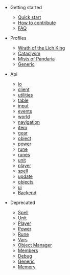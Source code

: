- Getting started

  - [Quick start](getting-started/quickstart.md)
  - [How to contribute](getting-started/how-to-contribute.md)
  - [FAQ](getting-started/faq.md)

- Profiles

  - [Wrath of the Lich King](profiles/wotlk.md)
  - [Cataclysm](profiles/cataclysm.md)
  - [Mists of Pandaria](profiles/mop.md)
  - [Generic](profiles/generic.md)

- Api

  - [io](api/v3/io.md)
  - [client](api/v3/client.md)
  - [utilities](api/v3/utilities.md)
  - [table](api/v3/table.md)
  - [input](api/v3/input.md)
  - [events](api/v3/events.md)
  - [world](api/v3/world.md)
  - [navigation](api/v3/navigation.md)
  - [item](api/v3/item.md)
  - [gear](api/v3/gear.md)
  - [object](api/v3/object.md)
  - [power](api/v3/power.md)
  - [rune](api/v3/rune.md)
  - [runes](api/v3/runes.md)
  - [unit](api/v3/unit.md)
  - [player](api/v3/player.md)
  - [spell](api/v3/spell.md)
  - [update](api/v3/update.md)
  - [objects](api/v3/objects.md)
  - [ui](api/v3/ui.md)
  - [Backend](api/v3/backend.md)

- Deprecated

  - [Spell](api/deprecated/spell.md)
  - [Unit](api/deprecated/unit.md)
  - [Player](api/deprecated/player.md)
  - [Power](api/deprecated/power.md)
  - [Rune](api/deprecated/rune.md)
  - [Vars](api/deprecated/vars.md)
  - [Object Manager](api/deprecated/object-manager.md)
  - [Members](api/deprecated/members.md)
  - [Debug](api/deprecated/debug.md)
  - [Generic](api/deprecated/generic.md)
  - [Memory](api/deprecated/memory.md)
